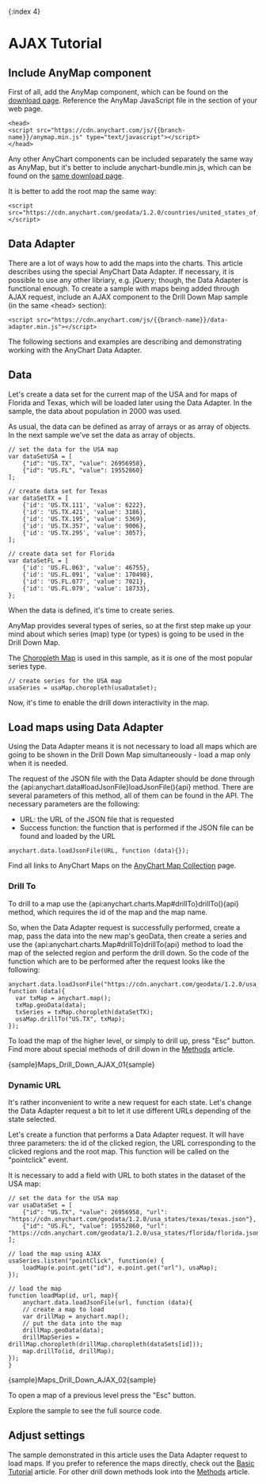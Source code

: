 {:index 4}
# AJAX Tutorial

## Include AnyMap component

First of all, add the AnyMap component, which can be found on the [download page](../../Quick_Start/Downloading_AnyChart). Reference the AnyMap JavaScript file in the <head> section of your web page. 

```
<head>
<script src="https://cdn.anychart.com/js/{{branch-name}}/anymap.min.js" type="text/javascript"></script>
</head>
```

Any other AnyChart components can be included separately the same way as AnyMap, but it's better to include anychart-bundle.min.js, which can be found on the [same download page](../../Quick_Start/Downloading_AnyChart).

It is better to add the root map the same way:

```
<script src="https://cdn.anychart.com/geodata/1.2.0/countries/united_states_of_america/united_states_of_america.js"></script>
```

## Data Adapter

There are a lot of ways how to add the maps into the charts. This article describes using the special AnyChart Data Adapter. If necessary, it is possible to use any other libriary, e.g. jQuery; though, the Data Adapter is functional enough. To create a sample with maps being added through AJAX request, include an AJAX component to the Drill Down Map sample (in the same &lt;head&gt; section):

```
<script src="https://cdn.anychart.com/js/{{branch-name}}/data-adapter.min.js"></script>
```

The following sections and examples are describing and demonstrating working with the AnyChart Data Adapter.

## Data

Let's create a data set for the current map of the USA and for maps of Florida and Texas, which will be loaded later using the Data Adapter. In the sample, the data about population in 2000 was used.

As usual, the data can be defined as array of arrays or as array of objects. In the next sample we've set the data as array of objects.

``` 
// set the data for the USA map
var dataSetUSA = [
    {"id": "US.TX", "value": 26956958},
    {"id": "US.FL", "value": 19552860}
];

// create data set for Texas
var dataSetTX = [
    {'id': 'US.TX.111', 'value': 6222},
    {'id': 'US.TX.421', 'value': 3186},
    {'id': 'US.TX.195', 'value': 5369},
    {'id': 'US.TX.357', 'value': 9006}, 
    {'id': 'US.TX.295', 'value': 3057},
];

// create data set for Florida 
var dataSetFL = [
    {'id': 'US.FL.063', 'value': 46755},
    {'id': 'US.FL.091', 'value': 170498},
    {'id': 'US.FL.077', 'value': 7021},
    {'id': 'US.FL.079', 'value': 18733},
};
```

When the data is defined, it's time to create series.

AnyMap provides several types of series, so at the first step make up your mind about which series (map) type (or types) is going to be used in the Drill Down Map.

The [Choropleth Map](../Choropleth_Map) is used in this sample, as it is one of the most popular series type.

```
// create series for the USA map
usaSeries = usaMap.choropleth(usaDataSet);
```

Now, it's time to enable the drill down interactivity in the map.

## Load maps using Data Adapter

Using the Data Adapter means it is not necessary to load all maps which are going to be shown in the Drill Down Map simultaneously - load a map only when it is needed. 

The request of the JSON file with the Data Adapter should be done through the {api:anychart.data#loadJsonFile}loadJsonFile(){api} method. There are several parameters of this method, all of them can be found in the API. The necessary parameters are the following:
- URL: the URL of the JSON file that is requested
- Success function: the function that is performed if the JSON file can be found and loaded by the URL

```
anychart.data.loadJsonFile(URL, function (data){}); 
```

Find all links to AnyChart Maps on the <a href="https://cdn.anychart.com/#map-collection">AnyChart Map Collection</a> page.

### Drill To

To drill to a map use the {api:anychart.charts.Map#drillTo}drillTo(){api} method, which requires the id of the map and the map name. 

So, when the Data Adapter request is successfully performed, create a map, pass the data into the new map's geoData, then create a series and use the  {api:anychart.charts.Map#drillTo}drillTo{api} method to load the map of the selected region and perform the drill down. So the code of the function which are to be performed after the request looks like the following:

```
anychart.data.loadJsonFile("https://cdn.anychart.com/geodata/1.2.0/usa_states/texas/texas.json", function (data){
  var txMap = anychart.map();
  txMap.geoData(data);
  txSeries = txMap.choropleth(dataSetTX); 
  usaMap.drillTo("US.TX", txMap);
});   
```

To load the map of the higher level, or simply to drill up, press "Esc" button. Find more about special methods of drill down in the [Methods](Methods) article.

{sample}Maps\_Drill\_Down\_AJAX\_01{sample}

### Dynamic URL

It's rather inconvenient to write a new request for each state. Let's change the Data Adapter request a bit to let it use different URLs depending of the state selected.

Let's create a function that performs a Data Adapter request. It will have three parameters: the id of the clicked region, the URL corresponding to the clicked regions and the root map. This function will be called on the "pointclick" event.

It is necessary to add a field with URL to both states in the dataset of the USA map:

```
// set the data for the USA map
var usaDataSet = [
    {"id": "US.TX", "value": 26956958, "url": "https://cdn.anychart.com/geodata/1.2.0/usa_states/texas/texas.json"},
    {"id": "US.FL", "value": 19552860, "url": "https://cdn.anychart.com/geodata/1.2.0/usa_states/florida/florida.json"}
];

// load the map using AJAX
usaSeries.listen("pointClick", function(e) {
    loadMap(e.point.get("id"), e.point.get("url"), usaMap);      
});

// load the map
function loadMap(id, url, map){
    anychart.data.loadJsonFile(url, function (data){
    // create a map to load
    var drillMap = anychart.map();
    // put the data into the map
    drillMap.geoData(data);
    drillMapSeries = drillMap.choropleth(drillMap.choropleth(dataSets[id])); 
    map.drillTo(id, drillMap);
}); 
}                                                                              
```

{sample}Maps\_Drill\_Down\_AJAX\_02{sample}

To open a map of a previous level press the "Esc" button.

Explore the sample to see the full source code.

## Adjust settings

The sample demonstrated in this article uses the Data Adapter request to load maps. If you prefer to reference the maps directly, check out the [Basic Tutorial](Basic_Tutorial) article. For other drill down methods look into the [Methods](Methods) article.
